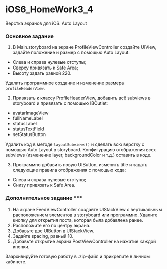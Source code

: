 # iOS6_HomeWork3_4
Верстка экранов для iOS. Auto Layout

### Основное задание

1. В Main.storyboard на экране ProfileViewController создайте UIView, задайте положение и размер с помощью Auto Layout:
- Слева и справа нулевые отступы;
- Сверху привязать к Safe Area;
- Высоту задать равной 220.

Удалить программное создание и изменение размера `profileHeaderView`.

2. Привязать к классу ProfileHeaderView, добавить всё subviews в storyboard и привязать с помощью IBOutlet:
- avatarImageView
- fullNameLabel
- statusLabel
- statusTextField
- setStatusButton

Удалить код в методе `layoutSubviews()` и сделать всю верстку с помощью Auto Layout в storyboard. Конфигурацию отображения всех subviews (изменение layer, backgroundColor и т.д.) оставить в коде.

3. Программно добавить новую UIButton, изменить title и задать следующие правила отображения с помощью кода:
- Слева и справа нулевые отступы;
- Снизу привязать к Safe Area.

### Дополнительное задание ***
1. На экране FeedViewController создайте UIStackView с вертикальным расположением элементов в storyboard или программно. Удалите кнопку для открытия поста, которая была добавлена ранее.
2. Расположите его по центру экрана.
2. Добавьте две UIButton в UIStackView.
3. Задайте spacing, равный 10.
4. Добавьте открытие экрана PostViewController на нажатие каждой кнопки.

Заархивируйте готовую работу в .zip-файл и прикрепите в личном кабинете.
